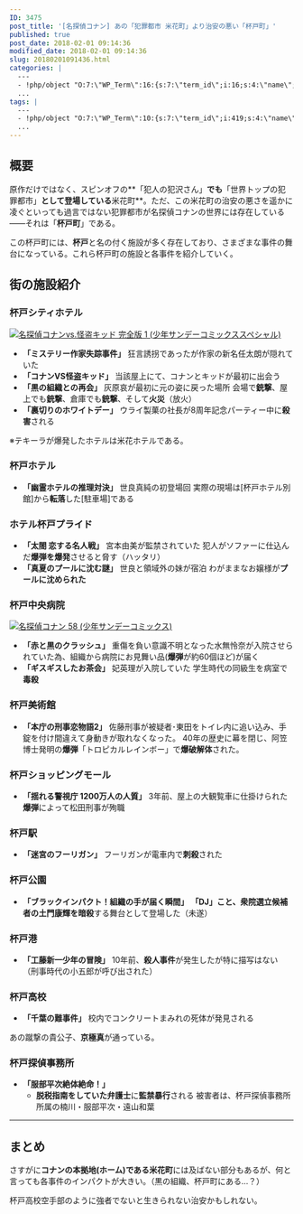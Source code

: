 ```yaml
---
ID: 3475
post_title: '[名探偵コナン] あの「犯罪都市 米花町」より治安の悪い「杯戸町」'
published: true
post_date: 2018-02-01 09:14:36
modified_date: 2018-02-01 09:14:36
slug: 20180201091436.html
categories: |
  ---
  - !php/object "O:7:\"WP_Term\":16:{s:7:\"term_id\";i:16;s:4:\"name\";s:18:\"\u540D\u63A2\u5075\u30B3\u30CA\u30F3\";s:4:\"slug\";s:15:\"detective-conan\";s:10:\"term_group\";i:0;s:16:\"term_taxonomy_id\";i:16;s:8:\"taxonomy\";s:8:\"category\";s:11:\"description\";s:63:\"\u540D\u63A2\u5075\u30B3\u30CA\u30F3\u306B\u95A2\u3059\u308B\u8ABF\u67FB\u60C5\u5831\u3084\u8003\u5BDF\u306B\u3064\u3044\u3066\";s:6:\"parent\";i:0;s:5:\"count\";i:55;s:6:\"filter\";s:3:\"raw\";s:6:\"cat_ID\";i:16;s:14:\"category_count\";i:55;s:20:\"category_description\";s:63:\"\u540D\u63A2\u5075\u30B3\u30CA\u30F3\u306B\u95A2\u3059\u308B\u8ABF\u67FB\u60C5\u5831\u3084\u8003\u5BDF\u306B\u3064\u3044\u3066\";s:8:\"cat_name\";s:18:\"\u540D\u63A2\u5075\u30B3\u30CA\u30F3\";s:17:\"category_nicename\";s:15:\"detective-conan\";s:15:\"category_parent\";i:0;}"
  ...
tags: |
  ---
  - !php/object "O:7:\"WP_Term\":10:{s:7:\"term_id\";i:419;s:4:\"name\";s:18:\"\u540D\u63A2\u5075\u30B3\u30CA\u30F3\";s:4:\"slug\";s:54:\"%e5%90%8d%e6%8e%a2%e5%81%b5%e3%82%b3%e3%83%8a%e3%83%b3\";s:10:\"term_group\";i:0;s:16:\"term_taxonomy_id\";i:116;s:8:\"taxonomy\";s:8:\"post_tag\";s:11:\"description\";s:0:\"\";s:6:\"parent\";i:0;s:5:\"count\";i:51;s:6:\"filter\";s:3:\"raw\";}"
  ...
---
```

## 概要
原作だけではなく、スピンオフの**「犯人の犯沢さん」**でも**「世界トップの犯罪都市」**として登場している**米花町**。ただ、この米花町の治安の悪さを遥かに凌ぐといっても過言ではない犯罪都市が名探偵コナンの世界には存在している――それは「**杯戸町**」である。

この杯戸町には、**杯戸**と名の付く施設が多く存在しており、さまざまな事件の舞台になっている。これら杯戸町の施設と各事件を紹介していく。

<!--more-->

## 街の施設紹介

### 杯戸シティホテル 

<a href="http://www.amazon.co.jp/exec/obidos/ASIN/4091255426/chafuso-22/ref=nosim/" class="hyde-city-eyecatch"><img src="https://images-fe.ssl-images-amazon.com/images/I/613E7kmXAtL._SL160_.jpg" alt="名探偵コナンvs.怪盗キッド 完全版 1 (少年サンデーコミックススペシャル)"></a>

- **「ミステリー作家失踪事件」**
狂言誘拐であったが作家の新名任太朗が隠れていた
- **「コナンVS怪盗キッド」**
当該屋上にて、コナンとキッドが最初に出会う
- **「黒の組織との再会」**
灰原哀が最初に元の姿に戻った場所
会場で**銃撃**、屋上でも**銃撃**、倉庫でも**銃撃**、そして**火災**（放火）
- **「裏切りのホワイトデー」**
ウライ製菓の社長が8周年記念パーティー中に**殺害**される

※テキーラが爆発したホテルは米花ホテルである。

### 杯戸ホテル 

- **「幽霊ホテルの推理対決」**
世良真純の初登場回
実際の現場は[杯戸ホテル別館]から**転落**した[駐車場]である

### ホテル杯戸プライド 

- **「太閤 恋する名人戦」**
宮本由美が監禁されていた
犯人がソファーに仕込んだ**爆弾を爆発**させると脅す（ハッタリ）
- **「真夏のプールに沈む謎」**
世良と領域外の妹が宿泊
わがままなお嬢様が**プールに沈められた**


### 杯戸中央病院

<a href="http://www.amazon.co.jp/exec/obidos/ASIN/4091211550/chafuso-22/ref=nosim/" class="hyde-city-eyecatch"><img src="https://images-fe.ssl-images-amazon.com/images/I/616-D531e7L._SL160_.jpg" alt="名探偵コナン 58 (少年サンデーコミックス)"></a>

- **「赤と黒のクラッシュ」**
重傷を負い意識不明となった水無怜奈が入院させられていた為、組織から病院にお見舞い品(**爆弾**が約60個ほど)が届く
- **「ギスギスしたお茶会」**
妃英理が入院していた
学生時代の同級生を病室で**毒殺**

### 杯戸美術館

- **「本庁の刑事恋物語2」**
佐藤刑事が被疑者･東田をトイレ内に追い込み、手錠を付け間違えて身動きが取れなくなった。
40年の歴史に幕を閉じ、阿笠博士発明の**爆弾**「トロピカルレインボー」で**爆破解体**された。 

### 杯戸ショッピングモール 

- **「揺れる警視庁 1200万人の人質」**
3年前、屋上の大観覧車に仕掛けられた**爆弾**によって松田刑事が殉職

### 杯戸駅 

- **「迷宮のフーリガン」**
フーリガンが電車内で**刺殺**された

### 杯戸公園

- **「ブラックインパクト！組織の手が届く瞬間」**
**「DJ」**こと、衆院選立候補者の土門康輝を**暗殺**する舞台として登場した（未遂）

### 杯戸港

- **「工藤新一少年の冒険」**
10年前、**殺人事件**が発生したが特に描写はない
（刑事時代の小五郎が呼び出された）

### 杯戸高校

- **「千葉の難事件」**
校内でコンクリートまみれの死体が発見される

あの蹴撃の貴公子、**京極真**が通っている。


### 杯戸探偵事務所 

- **「服部平次絶体絶命！」**
  - **脱税指南をしていた弁護士**に**監禁暴行**される
  被害者は、杯戸探偵事務所所属の楠川・服部平次・遠山和葉

---

## まとめ

さすがに**コナンの本拠地(ホーム)である米花町**には及ばない部分もあるが、何と言っても各事件のインパクトが大きい。（黒の組織、杯戸町にある…？）

杯戸高校空手部のように強者でないと生きられない治安かもしれない。